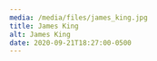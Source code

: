 ```yaml
---
media: /media/files/james_king.jpg
title: James King
alt: James King
date: 2020-09-21T18:27:00-0500
---
```

